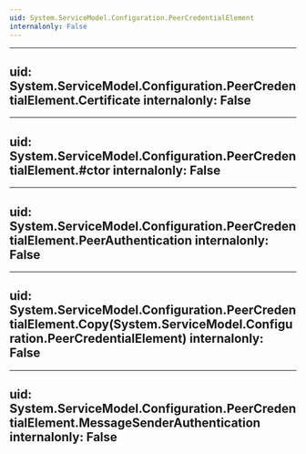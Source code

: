 ```yaml
---
uid: System.ServiceModel.Configuration.PeerCredentialElement
internalonly: False
---
```


---
uid: System.ServiceModel.Configuration.PeerCredentialElement.Certificate
internalonly: False
---

---
uid: System.ServiceModel.Configuration.PeerCredentialElement.#ctor
internalonly: False
---

---
uid: System.ServiceModel.Configuration.PeerCredentialElement.PeerAuthentication
internalonly: False
---

---
uid: System.ServiceModel.Configuration.PeerCredentialElement.Copy(System.ServiceModel.Configuration.PeerCredentialElement)
internalonly: False
---

---
uid: System.ServiceModel.Configuration.PeerCredentialElement.MessageSenderAuthentication
internalonly: False
---
